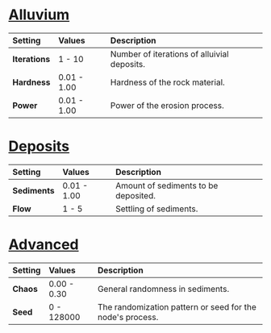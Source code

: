# [Alluvium](#tab/tabid-a)
| Setting        | Values      | Description                                 |
| :------------- | :---------- | :------------------------------------------ |
| **Iterations** | 1 - 10      | Number of iterations of alluivial deposits. |
| **Hardness**   | 0.01 - 1.00 | Hardness of the rock material.              |
| **Power**      | 0.01 - 1.00 | Power of the erosion process.               |

# [Deposits](#tab/tabid-b)
| Setting       | Values      | Description                          |
| :------------ | :---------- | :----------------------------------- |
| **Sediments** | 0.01 - 1.00 | Amount of sediments to be deposited. |
| **Flow**      | 1 - 5       | Settling of sediments.               |

# [Advanced](#tab/tabid-c)
| Setting   | Values      | Description                                               |
| :-------- | :---------- | :-------------------------------------------------------- |
| **Chaos** | 0.00 - 0.30 | General randomness in sediments.                          |
| **Seed**  | 0 - 128000  | The randomization pattern or seed for the node's process. |

